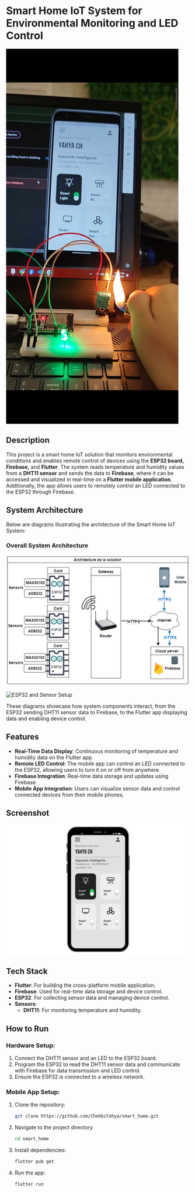 # Smart Home IoT System for Environmental Monitoring and LED Control
![banner](./system.jpg)

## Description

This project is a smart home IoT solution that monitors environmental conditions and enables remote control of devices using the  **ESP32 board, Firebase,** and **Flutter**.  The system reads temperature and humidity values from a **DHT11 sensor** and sends the data to **Firebase**, where it can be accessed and visualized in real-time on a **Flutter mobile application**. Additionally, the app allows users to remotely control an LED connected to the ESP32 through Firebase.

## System Architecture

Below are diagrams illustrating the architecture of the Smart Home IoT System:

### Overall System Architecture

![System Architecture](./Arch_iot.png)


![ESP32 and Sensor Setup](./arch_reel_iot.png)


These diagrams showcase how system components interact, from the ESP32 sending DHT11 sensor data to Firebase, to the Flutter app displaying data and enabling device control.

## Features

- **Real-Time Data Display**: Continuous monitoring of temperature and humidity data on the Flutter app.
- **Remote LED Control**: The mobile app can control an LED connected to the ESP32, allowing users to turn it on or off from anywhere.
- **Firebase Integration**: Real-time data storage and updates using Firebase.
- **Mobile App Integration**: Users can visualize sensor data and control connected devices from their mobile phones.

## Screenshot

![Screenshot](./app.png)


## Tech Stack

- **Flutter**: For building the cross-platform mobile application.
- **Firebase**: Used for real-time data storage and device control.
- **ESP32**: For collecting sensor data and managing device control.
- **Sensors**: 
  - **DHT11**: For monitoring temperature and humidity.
 
## How to Run

### Hardware Setup:
1. Connect the DHT11 sensor and an LED to the ESP32 board.
2. Program the ESP32 to read the DHT11 sensor data and communicate with Firebase for data transmission and LED control.
3. Ensure the ESP32 is connected to a wireless network.

### Mobile App Setup:
1. Clone the repository:
   ```bash
   git clone https://github.com/ChebbiYahya/smart_home.git

2. Navigate to the project directory
    ```bash
    cd smart_home

3. Install dependencies:
    ```bash
    flutter pub get

4. Run the app:
    ```bash
    flutter run